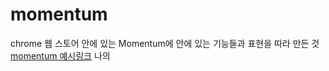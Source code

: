 # momentum

chrome 웹 스토어 안에 있는 Momentum에 안에 있는 기능들과 표현을 따라 만든 것
[momentum 예시링크](https://chrome.google.com/webstore/detail/momentum/laookkfknpbbblfpciffpaejjkokdgca?hl=ko)
나의
